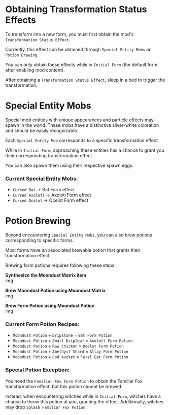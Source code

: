 # Obtaining Transformation Status Effects

To transform into a new form, you must first obtain the mod's `Transformation Status Effect`.  

Currently, this effect can be obtained through `Special Entity Mobs` or `Potion Brewing`.  

You can only obtain these effects while in `Initial Form` (the default form after enabling mod content).  

After obtaining a `Transformation Status Effect`, sleep in a bed to trigger the transformation.

# Special Entity Mobs

Special mob entities with unique appearances and particle effects may spawn in the world. These mobs have a distinctive silver-white coloration and should be easily recognizable.  

Each `Special Entity Mob` corresponds to a specific transformation effect.  

While in `Initial Form`, approaching these entities has a chance to grant you their corresponding transformation effect.  

You can also spawn them using their respective spawn eggs.

### Current Special Entity Mobs:  
- `Cursed Bat` → Bat Form effect  
- `Cursed Axolotl` → Axolotl Form effect  
- `Cursed Ocelot` → Ocelot Form effect  

# Potion Brewing

Beyond encountering `Special Entity Mobs`, you can also brew potions corresponding to specific forms.  

Most forms have an associated brewable potion that grants their transformation effect.  

Brewing form potions requires following these steps:  

**Synthesize the Moondust Matrix item**  
img  

**Brew Moondust Potion using Moondust Matrix**  
img  

**Brew Form Potion using Moondust Potion**  
img  

### Current Form Potion Recipes:  
- `Moondust Potion` + `Dripstone` = `Bat Form Potion`  
- `Moondust Potion` + `Small Dripleaf` = `Axolotl Form Potion`  
- `Moondust Potion` + `Raw Chicken` = `Ocelot Form Potion`  
- `Moondust Potion` + `Amethyst Shard` = `Allay Form Potion`  
- `Moondust Potion` + `Cod bucket` = `Feral Cat Form Potion`  

### Special Potion Exception:  
You need the `Familiar Fox Form Potion` to obtain the Familiar Fox transformation effect, but this potion cannot be brewed.  

Instead, when encountering witches while in `Initial Form`, witches have a chance to throw this potion at you, granting the effect. Additionally, witches may drop `Splash Familiar Fox Potion`.
